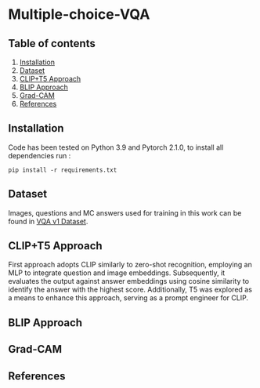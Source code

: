 # Multiple-choice-VQA

## Table of contents
   1. [Installation](#installation)
   1. [Dataset](#dataset)
   1. [CLIP+T5 Approach](#clip+t5)
   1. [BLIP Approach](#tutorials)
   1. [Grad-CAM](#gradcam)
   1. [References](#references-and-citation)

## Installation
Code has been tested on Python 3.9 and Pytorch 2.1.0, to install all dependencies run :
```
pip install -r requirements.txt
```
## Dataset
Images, questions and MC answers used for training in this work can be found in [VQA v1 Dataset](https://visualqa.org/vqa_v1_download.html). 

## CLIP+T5 Approach
First approach adopts CLIP similarly to zero-shot recognition, employing an MLP to integrate question and image embeddings. Subsequently, it evaluates the output against answer embeddings using cosine similarity to identify the answer with the highest score. Additionally, T5 was explored as a means to enhance this approach, serving as a prompt engineer for CLIP.

## BLIP Approach

## Grad-CAM

## References

